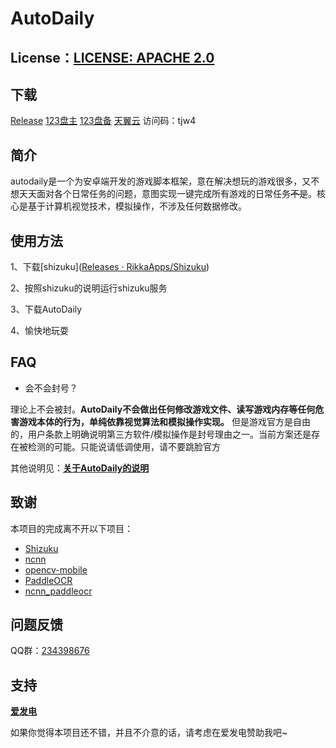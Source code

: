 # AutoDaily

## License：[LICENSE: APACHE 2.0](https://camo.githubusercontent.com/2233a93b615757e772a99c9de7dee9a371cfef91ff8c09c905b88ba22123d6e6/68747470733a2f2f696d672e736869656c64732e696f2f62616467652f4c6963656e73652d417061636865253230322e302d626c75652e7376673f7374796c653d666f722d7468652d6261646765)

## 下载

[Release](https://github.com/ParadiseZ/autodaily/releases) [123盘主](https://www.123684.com/s/dVEDVv-27NWh) [123盘备](https://www.123912.com/s/dVEDVv-27NWh) [天翼云](https://cloud.189.cn/t/jiiYnuYZfq6v) 访问码：tjw4

## 简介

autodaily是一个为安卓端开发的游戏脚本框架，意在解决想玩的游戏很多，又不想天天面对各个日常任务的问题，意图实现一键完成所有游戏的日常任务~~不是~~。核心是基于计算机视觉技术，模拟操作，不涉及任何数据修改。

## 使用方法

1、下载[shizuku]([Releases · RikkaApps/Shizuku](https://github.com/RikkaApps/Shizuku/releases))

2、按照shizuku的说明运行shizuku服务

3、下载AutoDaily

4、愉快地玩耍

## FAQ

* 会不会封号？

​	理论上不会被封。**AutoDaily不会做出任何修改游戏文件、读写游戏内存等任何危害游戏本体的行为，单纯依靠视觉算法和模拟操作实现。** 但是游戏官方是自由的，用户条款上明确说明第三方软件/模拟操作是封号理由之一。当前方案还是存在被检测的可能。只能说请低调使用，请不要跳脸官方

其他说明见：**[关于AutoDaily的说明](https://www.yuque.com/paradise-4tsgk/kb/szem0t11obm2gt60)**

## 致谢

本项目的完成离不开以下项目：

* [Shizuku](https://github.com/RikkaApps/Shizuku)
* [ncnn](https://github.com/Tencent/ncnn)
* [opencv-mobile](https://github.com/nihui/opencv-mobile)
* [PaddleOCR](https://github.com/PaddlePaddle/PaddleOCR)
* [ncnn_paddleocr](https://github.com/FeiGeChuanShu/ncnn_paddleocr)

## 问题反馈

QQ群：[234398676](https://qm.qq.com/q/5EXLYAyGw8)

## 支持

**[爱发电](https://ifdian.net/a/autodaily)**

如果你觉得本项目还不错，并且不介意的话，请考虑在爱发电赞助我吧~
